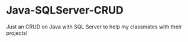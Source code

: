 # Java-SQLServer-CRUD
Just an CRUD on Java with SQL Server to help my classmates with their projects!
